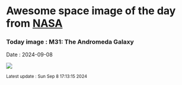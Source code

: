 
# Awesome space image of the day from [NASA](https://api.nasa.gov/)

### Today image : M31: The Andromeda Galaxy
Date : 2024-09-08

![](https://apod.nasa.gov/apod/image/2409/M31_HstSubaruGendler_960.jpg)

<small>Latest update : Sun Sep  8 17:13:15 2024</small>
        